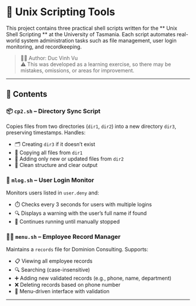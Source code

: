 # 🐚 Unix Scripting Tools 

This project contains three practical shell scripts written for the ** Unix Shell Scripting ** at the University of Tasmania. Each script automates real-world system administration tasks such as file management, user login monitoring, and recordkeeping.

> 👨‍💻 Author: Duc Vinh Vu  
> ⚠️ This was developed as a learning exercise, so there may be mistakes, omissions, or areas for improvement.

---

## 📁 Contents

### 📦 `cp2.sh` – Directory Sync Script
Copies files from two directories (`dir1`, `dir2`) into a new directory `dir3`, preserving timestamps. Handles:
- 🗂️ Creating `dir3` if it doesn’t exist
- 📑 Copying all files from `dir1`
- 🔁 Adding only new or updated files from `dir2`
- 🧹 Clean structure and clear output

### 👥 `mlog.sh` – User Login Monitor
Monitors users listed in `user.deny` and:
- ⏱️ Checks every 3 seconds for users with multiple logins
- 🔍 Displays a warning with the user’s full name if found
- 🧾 Continues running until manually stopped

### 🧑‍💼 `menu.sh` – Employee Record Manager
Maintains a `records` file for Dominion Consulting. Supports:
- 📋 Viewing all employee records
- 🔍 Searching (case-insensitive)
- ➕ Adding new validated records (e.g., phone, name, department)
- ❌ Deleting records based on phone number
- 🔁 Menu-driven interface with validation

---
